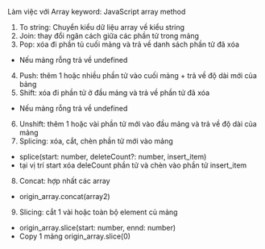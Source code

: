 Làm việc với Array
keyword: JavaScript array method
1. To string: Chuyển kiểu dữ liệu array về kiểu string
2. Join: thay đổi ngăn cách giữa các phần tử trong mảng
3. Pop: xóa đi phần tủ cuối mảng và trả về danh sách phần tử đã xóa
- Nếu mảng rỗng trả về undefined
4. Push: thêm 1 hoặc nhiều phần tử vào cuối mảng + trả về độ dài mới của bảng
5. Shift: xóa đi phần tử ở đầu mảng và trả về phần tử đã xóa
- Nếu mảng rỗng trả về undefined
6. Unshift: thêm 1 hoặc vài phần tử mới vào đầu mảng và trả về độ dài của mảng
7. Splicing: xóa, cắt, chèn phần tử mới vào mảng
- splice(start: number, deleteCount?: number, insert_item)
- tại vị trí start xóa deleCount phần tử và chèn vào phần tử insert_item
8. Concat: hợp nhất các array
- origin_array.concat(array2)
9. Slicing: cắt 1 vài hoặc toàn bộ element củ mảng
- origin_array.slice(start: number, ennd: number)
- Copy 1 mảng
origin_array.slice(0)
